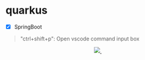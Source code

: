 # quarkus

- [x] SpringBoot

> "ctrl+shift+p": Open vscode command input box

<p align='center'>
 <a href="#">
    <img src="https://img.shields.io/badge/sponsor-30363D?style=for-the-badge&logo=GitHub-Sponsors&logoColor=#white" />
  </a>&nbsp;&nbsp;
</p>
